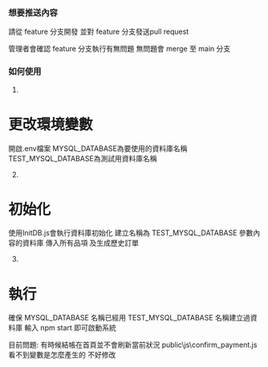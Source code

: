 ### 想要推送內容
請從 feature 分支開發
並對 feature 分支發送pull request

管理者會確認 feature 分支執行有無問題
無問題會 merge 至 main 分支

### 如何使用

1.
# 更改環境變數
開啟.env檔案
MYSQL_DATABASE為要使用的資料庫名稱
TEST_MYSQL_DATABASE為測試用資料庫名稱

2.
# 初始化
使用InitDB.js會執行資料庫初始化
建立名稱為 TEST_MYSQL_DATABASE 參數內容的資料庫
傳入所有品項
及生成歷史訂單

3.
# 執行
確保 MYSQL_DATABASE 名稱已經用 TEST_MYSQL_DATABASE 名稱建立過資料庫
輸入 npm start 即可啟動系統



目前問題:
有時候結帳在首頁並不會刷新當前狀況
public\js\confirm_payment.js 看不到變數是怎麼產生的 不好修改
